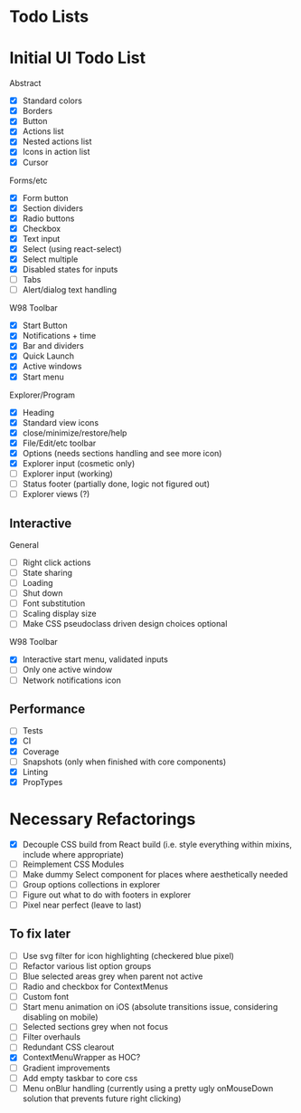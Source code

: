 # Todo Lists

# Initial UI Todo List

Abstract

- [x] Standard colors
- [x] Borders
- [x] Button
- [x] Actions list
- [x] Nested actions list
- [x] Icons in action list
- [x] Cursor

Forms/etc

- [x] Form button
- [x] Section dividers
- [x] Radio buttons
- [x] Checkbox
- [x] Text input
- [x] Select (using react-select)
- [x] Select multiple
- [x] Disabled states for inputs
- [ ] Tabs
- [ ] Alert/dialog text handling

W98 Toolbar

- [x] Start Button
- [x] Notifications + time
- [x] Bar and dividers
- [x] Quick Launch
- [x] Active windows
- [x] Start menu

Explorer/Program

- [x] Heading
- [x] Standard view icons
- [x] close/minimize/restore/help
- [x] File/Edit/etc toolbar
- [x] Options (needs sections handling and see more icon)
- [x] Explorer input (cosmetic only)
- [ ] Explorer input (working)
- [ ] Status footer (partially done, logic not figured out)
- [ ] Explorer views (?)

## Interactive

General

- [ ] Right click actions
- [ ] State sharing
- [ ] Loading
- [ ] Shut down
- [ ] Font substitution
- [ ] Scaling display size
- [ ] Make CSS pseudoclass driven design choices optional

W98 Toolbar

- [x] Interactive start menu, validated inputs
- [ ] Only one active window
- [ ] Network notifications icon

## Performance

- [ ] Tests
- [x] CI
- [x] Coverage
- [ ] Snapshots (only when finished with core components)
- [x] Linting
- [x] PropTypes

# Necessary Refactorings

- [x] Decouple CSS build from React build (i.e. style everything within mixins, include where appropriate)
- [ ] Reimplement CSS Modules
- [ ] Make dummy Select component for places where aesthetically needed
- [ ] Group options collections in explorer
- [ ] Figure out what to do with footers in explorer
- [ ] Pixel near perfect (leave to last)

## To fix later

- [ ] Use svg filter for icon highlighting (checkered blue pixel)
- [ ] Refactor various list option groups
- [ ] Blue selected areas grey when parent not active
- [ ] Radio and checkbox for ContextMenus
- [ ] Custom font
- [ ] Start menu animation on iOS (absolute transitions issue, considering disabling on mobile)
- [ ] Selected sections grey when not focus
- [ ] Filter overhauls
- [ ] Redundant CSS clearout
- [x] ContextMenuWrapper as HOC?
- [ ] Gradient improvements
- [ ] Add empty taskbar to core css
- [ ] Menu onBlur handling (currently using a pretty ugly onMouseDown solution that prevents future right clicking)
